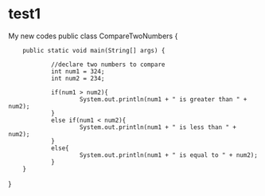 # test1
My new codes
public class CompareTwoNumbers {
 
        public static void main(String[] args) {
               
                //declare two numbers to compare
                int num1 = 324;
                int num2 = 234;
               
                if(num1 > num2){
                        System.out.println(num1 + " is greater than " + num2);
                }
                else if(num1 < num2){
                        System.out.println(num1 + " is less than " + num2);
                }
                else{
                        System.out.println(num1 + " is equal to " + num2);
                }
        }
}
